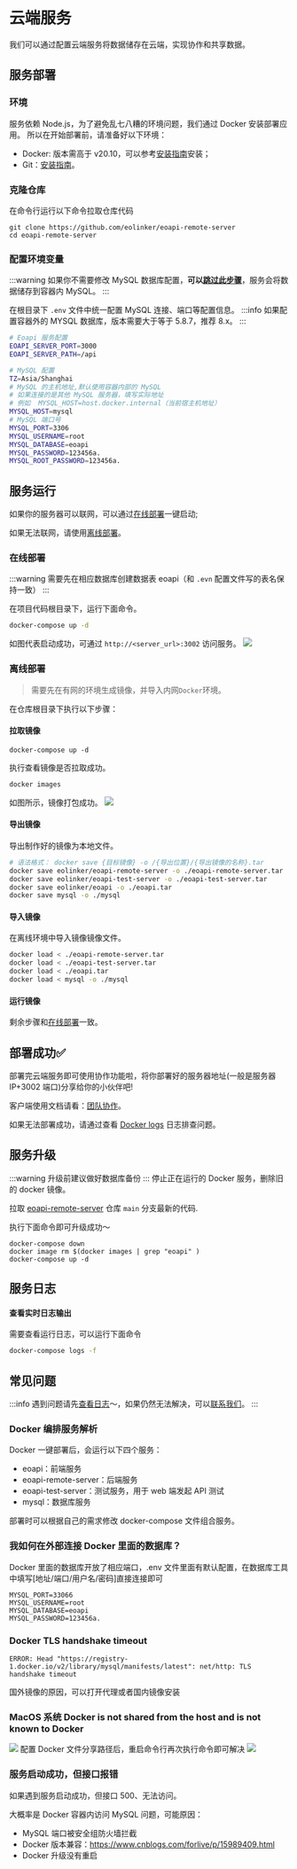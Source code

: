 # 云端服务

我们可以通过配置云端服务将数据储存在云端，实现协作和共享数据。

## 服务部署

### 环境

服务依赖 Node.js，为了避免乱七八糟的环境问题，我们通过 Docker 安装部署应用。
所以在开始部署前，请准备好以下环境：

- Docker: 版本需高于 v20.10，可以参考[安装指南](https://www.runoob.com/docker/macos-docker-install.html)安装；
- Git：[安装指南](https://git-scm.com/book/zh/v2/%E8%B5%B7%E6%AD%A5-%E5%AE%89%E8%A3%85-Git)。

<!-- - 调试可以使用[桌面端下载](https://www.docker.com/products/docker-desktop/) -->

### 克隆仓库

在命令行运行以下命令拉取仓库代码

```
git clone https://github.com/eolinker/eoapi-remote-server
cd eoapi-remote-server
```

### 配置环境变量

:::warning
如果你不需要修改 MySQL 数据库配置，**可以[跳过此步骤](#服务运行)**，服务会将数据储存到容器内 MySQL。
:::

在根目录下 `.env` 文件中统一配置 MySQL 连接、端口等配置信息。
:::info
如果配置容器外的 MYSQL 数据库，版本需要大于等于 5.8.7，推荐 8.x。
:::

```bash
# Eoapi 服务配置
EOAPI_SERVER_PORT=3000
EOAPI_SERVER_PATH=/api

# MySQL 配置
TZ=Asia/Shanghai
# MySQL 的主机地址,默认使用容器内部的 MySQL
# 如果连接的是其他 MySQL 服务器，填写实际地址
# 例如  MYSQL_HOST=host.docker.internal（当前宿主机地址）
MYSQL_HOST=mysql
# MySQL 端口号
MYSQL_PORT=3306
MYSQL_USERNAME=root
MYSQL_DATABASE=eoapi
MYSQL_PASSWORD=123456a.
MYSQL_ROOT_PASSWORD=123456a.
```

## 服务运行

如果你的服务器可以联网，可以通过[在线部署](#在线部署)一键启动;

如果无法联网，请使用[离线部署](#离线部署)。

### 在线部署

:::warning
需要先在相应数据库创建数据表 eoapi（和 `.evn` 配置文件写的表名保持一致）
:::

在项目代码根目录下，运行下面命令。

```bash
docker-compose up -d
```

如图代表启动成功，可通过 `http://<server_url>:3002` 访问服务。
![](../assets/images/2022-09-28-17-43-50.png)

### 离线部署

> 需要先在有网的环境生成镜像，并导入内网`Docker`环境。

在仓库根目录下执行以下步骤：

#### 拉取镜像

```
docker-compose up -d
```

执行查看镜像是否拉取成功。

```bash
docker images
```

如图所示，镜像打包成功。
![](../assets/images/2022-11-04-15-02-42.png)

#### 导出镜像

导出制作好的镜像为本地文件。

```bash
# 语法格式： docker save {目标镜像} -o /{导出位置}/{导出镜像的名称}.tar
docker save eolinker/eoapi-remote-server -o ./eoapi-remote-server.tar
docker save eolinker/eoapi-test-server -o ./eoapi-test-server.tar
docker save eolinker/eoapi -o ./eoapi.tar
docker save mysql -o ./mysql
```

#### 导入镜像

在离线环境中导入镜像镜像文件。

```bash
docker load < ./eoapi-remote-server.tar
docker load < ./eoapi-test-server.tar
docker load < ./eoapi.tar
docker load < mysql -o ./mysql
```

#### 运行镜像

剩余步骤和[在线部署](#在线部署)一致。

## 部署成功✅

部署完云端服务即可使用协作功能啦，将你部署好的服务器地址(一般是服务器 IP+3002 端口)分享给你的小伙伴吧!

客户端使用文档请看：[团队协作](/docs/collaborate.md)。

如果无法部署成功，请通过查看 [Docker logs](#查看实时日志输出) 日志排查问题。

## 服务升级

:::warning
升级前建议做好数据库备份
:::
停止正在运行的 Docker 服务，删除旧的 docker 镜像。

拉取 [eoapi-remote-server](https://github.com/eolinker/eoapi-remote-server) 仓库 `main` 分支最新的代码.

执行下面命令即可升级成功～

```
docker-compose down
docker image rm $(docker images | grep "eoapi" )
docker-compose up -d
```

## 服务日志

#### 查看实时日志输出

需要查看运行日志，可以运行下面命令

```bash
docker-compose logs -f
```

## 常见问题

:::info
遇到问题请先[查看日志](#查看实时日志输出)～，如果仍然无法解决，可以[联系我们](/docs/contact.html)。
:::

### Docker 编排服务解析

Docker 一键部署后，会运行以下四个服务：

- eoapi：前端服务
- eoapi-remote-server：后端服务
- eoapi-test-server：测试服务，用于 web 端发起 API 测试
- mysql：数据库服务

部署时可以根据自己的需求修改 docker-compose 文件组合服务。

### 我如何在外部连接 Docker 里面的数据库？

Docker 里面的数据库开放了相应端口，.env 文件里面有默认配置，在数据库工具中填写[地址/端口/用户名/密码]直接连接即可

```
MYSQL_PORT=33066
MYSQL_USERNAME=root
MYSQL_DATABASE=eoapi
MYSQL_PASSWORD=123456a.
```

### Docker TLS handshake timeout

```shell
ERROR: Head "https://registry-1.docker.io/v2/library/mysql/manifests/latest": net/http: TLS handshake timeout
```

国外镜像的原因，可以打开代理或者国内镜像安装

### MacOS 系统 Docker is not shared from the host and is not known to Docker

![](../assets/images/2022-09-28-17-36-05.png)
配置 Docker 文件分享路径后，重启命令行再次执行命令即可解决
![](../assets/images/2022-09-28-17-37-57.png)

### 服务启动成功，但接口报错

如果遇到服务启动成功，但接口 500、无法访问。

大概率是 Docker 容器内访问 MySQL 问题，可能原因：

- MySQL 端口被安全组防火墙拦截
- Docker 版本兼容：https://www.cnblogs.com/forlive/p/15989409.html
- Docker 升级没有重启
